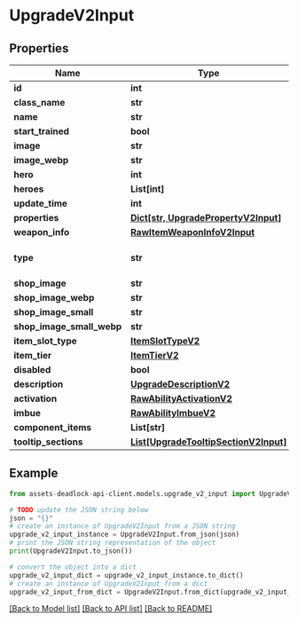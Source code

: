 # UpgradeV2Input


## Properties

Name | Type | Description | Notes
------------ | ------------- | ------------- | -------------
**id** | **int** |  | 
**class_name** | **str** |  | 
**name** | **str** |  | 
**start_trained** | **bool** |  | [optional] 
**image** | **str** |  | [optional] 
**image_webp** | **str** |  | [optional] 
**hero** | **int** |  | [optional] 
**heroes** | **List[int]** |  | [optional] 
**update_time** | **int** |  | [optional] 
**properties** | [**Dict[str, UpgradePropertyV2Input]**](UpgradePropertyV2Input.md) |  | [optional] 
**weapon_info** | [**RawItemWeaponInfoV2Input**](RawItemWeaponInfoV2Input.md) |  | [optional] 
**type** | **str** |  | [optional] [default to 'upgrade']
**shop_image** | **str** |  | [optional] 
**shop_image_webp** | **str** |  | [optional] 
**shop_image_small** | **str** |  | [optional] 
**shop_image_small_webp** | **str** |  | [optional] 
**item_slot_type** | [**ItemSlotTypeV2**](ItemSlotTypeV2.md) |  | 
**item_tier** | [**ItemTierV2**](ItemTierV2.md) |  | 
**disabled** | **bool** |  | [optional] 
**description** | [**UpgradeDescriptionV2**](UpgradeDescriptionV2.md) |  | [optional] 
**activation** | [**RawAbilityActivationV2**](RawAbilityActivationV2.md) |  | 
**imbue** | [**RawAbilityImbueV2**](RawAbilityImbueV2.md) |  | [optional] 
**component_items** | **List[str]** |  | [optional] 
**tooltip_sections** | [**List[UpgradeTooltipSectionV2Input]**](UpgradeTooltipSectionV2Input.md) |  | [optional] 

## Example

```python
from assets-deadlock-api-client.models.upgrade_v2_input import UpgradeV2Input

# TODO update the JSON string below
json = "{}"
# create an instance of UpgradeV2Input from a JSON string
upgrade_v2_input_instance = UpgradeV2Input.from_json(json)
# print the JSON string representation of the object
print(UpgradeV2Input.to_json())

# convert the object into a dict
upgrade_v2_input_dict = upgrade_v2_input_instance.to_dict()
# create an instance of UpgradeV2Input from a dict
upgrade_v2_input_from_dict = UpgradeV2Input.from_dict(upgrade_v2_input_dict)
```
[[Back to Model list]](../README.md#documentation-for-models) [[Back to API list]](../README.md#documentation-for-api-endpoints) [[Back to README]](../README.md)


